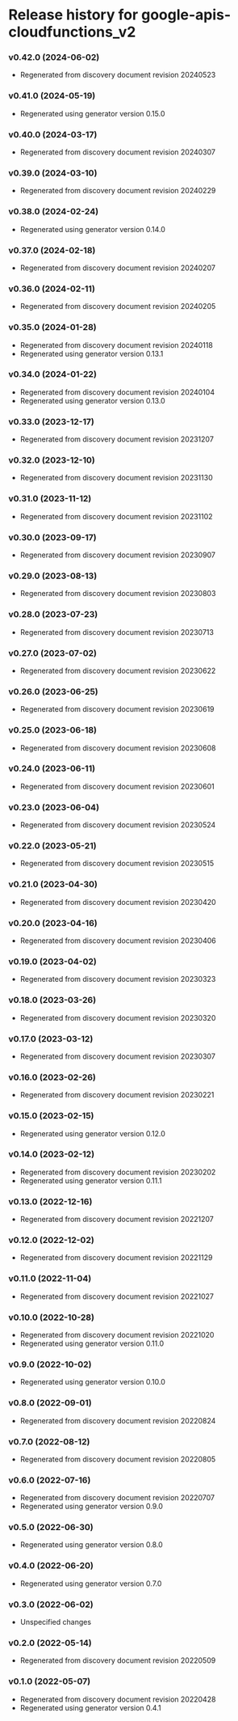 # Release history for google-apis-cloudfunctions_v2

### v0.42.0 (2024-06-02)

* Regenerated from discovery document revision 20240523

### v0.41.0 (2024-05-19)

* Regenerated using generator version 0.15.0

### v0.40.0 (2024-03-17)

* Regenerated from discovery document revision 20240307

### v0.39.0 (2024-03-10)

* Regenerated from discovery document revision 20240229

### v0.38.0 (2024-02-24)

* Regenerated using generator version 0.14.0

### v0.37.0 (2024-02-18)

* Regenerated from discovery document revision 20240207

### v0.36.0 (2024-02-11)

* Regenerated from discovery document revision 20240205

### v0.35.0 (2024-01-28)

* Regenerated from discovery document revision 20240118
* Regenerated using generator version 0.13.1

### v0.34.0 (2024-01-22)

* Regenerated from discovery document revision 20240104
* Regenerated using generator version 0.13.0

### v0.33.0 (2023-12-17)

* Regenerated from discovery document revision 20231207

### v0.32.0 (2023-12-10)

* Regenerated from discovery document revision 20231130

### v0.31.0 (2023-11-12)

* Regenerated from discovery document revision 20231102

### v0.30.0 (2023-09-17)

* Regenerated from discovery document revision 20230907

### v0.29.0 (2023-08-13)

* Regenerated from discovery document revision 20230803

### v0.28.0 (2023-07-23)

* Regenerated from discovery document revision 20230713

### v0.27.0 (2023-07-02)

* Regenerated from discovery document revision 20230622

### v0.26.0 (2023-06-25)

* Regenerated from discovery document revision 20230619

### v0.25.0 (2023-06-18)

* Regenerated from discovery document revision 20230608

### v0.24.0 (2023-06-11)

* Regenerated from discovery document revision 20230601

### v0.23.0 (2023-06-04)

* Regenerated from discovery document revision 20230524

### v0.22.0 (2023-05-21)

* Regenerated from discovery document revision 20230515

### v0.21.0 (2023-04-30)

* Regenerated from discovery document revision 20230420

### v0.20.0 (2023-04-16)

* Regenerated from discovery document revision 20230406

### v0.19.0 (2023-04-02)

* Regenerated from discovery document revision 20230323

### v0.18.0 (2023-03-26)

* Regenerated from discovery document revision 20230320

### v0.17.0 (2023-03-12)

* Regenerated from discovery document revision 20230307

### v0.16.0 (2023-02-26)

* Regenerated from discovery document revision 20230221

### v0.15.0 (2023-02-15)

* Regenerated using generator version 0.12.0

### v0.14.0 (2023-02-12)

* Regenerated from discovery document revision 20230202
* Regenerated using generator version 0.11.1

### v0.13.0 (2022-12-16)

* Regenerated from discovery document revision 20221207

### v0.12.0 (2022-12-02)

* Regenerated from discovery document revision 20221129

### v0.11.0 (2022-11-04)

* Regenerated from discovery document revision 20221027

### v0.10.0 (2022-10-28)

* Regenerated from discovery document revision 20221020
* Regenerated using generator version 0.11.0

### v0.9.0 (2022-10-02)

* Regenerated using generator version 0.10.0

### v0.8.0 (2022-09-01)

* Regenerated from discovery document revision 20220824

### v0.7.0 (2022-08-12)

* Regenerated from discovery document revision 20220805

### v0.6.0 (2022-07-16)

* Regenerated from discovery document revision 20220707
* Regenerated using generator version 0.9.0

### v0.5.0 (2022-06-30)

* Regenerated using generator version 0.8.0

### v0.4.0 (2022-06-20)

* Regenerated using generator version 0.7.0

### v0.3.0 (2022-06-02)

* Unspecified changes

### v0.2.0 (2022-05-14)

* Regenerated from discovery document revision 20220509

### v0.1.0 (2022-05-07)

* Regenerated from discovery document revision 20220428
* Regenerated using generator version 0.4.1

